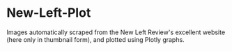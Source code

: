 # New-Left-Plot


Images automatically scraped from the New Left Review's excellent website (here only in thumbnail form), and plotted using Plotly graphs. 

